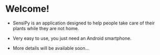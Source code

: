 Welcome!
======

* SensiPy is an application designed to help people take care of their plants while they are not home. 
* Very easy to use, you just need an Android smartphone.

* More details will be available soon...
